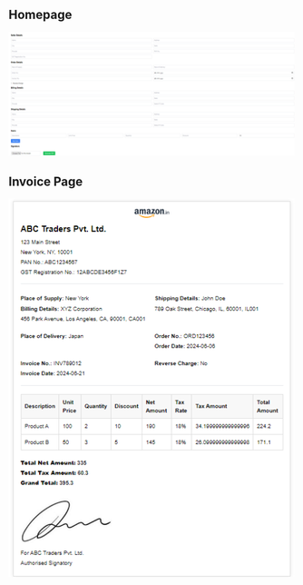 ## Homepage

![Homepage Screenshot](/public/2.png)

## Invoice Page

![Homepage Screenshot](/public/1.png)

